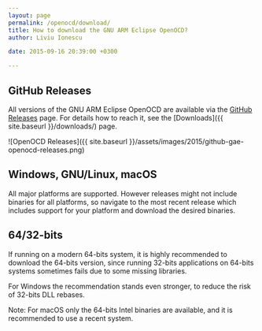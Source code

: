 ```yaml
---
layout: page
permalink: /openocd/download/
title: How to download the GNU ARM Eclipse OpenOCD?
author: Liviu Ionescu

date: 2015-09-16 20:39:00 +0300

---
```


## GitHub Releases

All versions of the GNU ARM Eclipse OpenOCD are available via the [GitHub Releases](https://github.com/gnuarmeclipse/openocd/releases) page. For details how to reach it, see the [Downloads]({{ site.baseurl }}/downloads/) page.

![OpenOCD Releases]({{ site.baseurl }}/assets/images/2015/github-gae-openocd-releases.png)

## Windows, GNU/Linux, macOS

All major platforms are supported. However releases might not include binaries for all platforms, so navigate to the most recent release which includes support for your platform and download the desired binaries.

## 64/32-bits

If running on a modern 64-bits system, it is highly recommended to download the 64-bits version, since running 32-bits applications on 64-bits systems sometimes fails due to some missing libraries.

For Windows the recommendation stands even stronger, to reduce the risk of 32-bits DLL rebases.

Note: For macOS only the 64-bits Intel binaries are available, and it is recommended to use a recent system.
